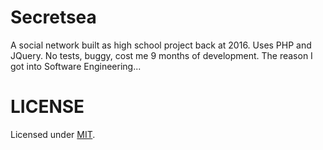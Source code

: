# Secretsea

A social network built as high school project back at 2016. Uses PHP and JQuery. No tests, buggy, cost me 9 months of development. The reason I got into Software Engineering...

# LICENSE

Licensed under [MIT](https://opensource.org/licenses/MIT).
